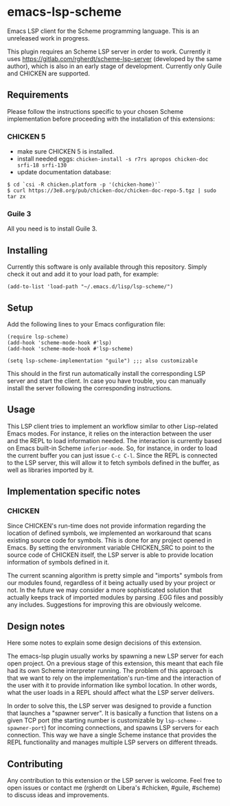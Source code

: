 # emacs-lsp-scheme

Emacs LSP client for the Scheme programming language. This is an unreleased
work in progress.

This plugin requires an Scheme LSP server in order to work. Currently it uses
https://gitlab.com/rgherdt/scheme-lsp-server (developed by the same author), which
is also in an early stage of development. Currently only Guile and CHICKEN are supported.

## Requirements

Please follow the instructions specific to your chosen Scheme implementation
before proceeding with the installation of this extensions:

### CHICKEN 5

- make sure CHICKEN 5 is installed.
- install needed eggs:
  `chicken-install -s r7rs apropos chicken-doc srfi-18 srfi-130`
- update documentation database:
```
$ cd `csi -R chicken.platform -p '(chicken-home)'`
$ curl https://3e8.org/pub/chicken-doc/chicken-doc-repo-5.tgz | sudo tar zx
```

### Guile 3

All you need is to install Guile 3.


## Installing

Currently this software is only available through this repository. Simply check it out 
and add it to your load path, for example:

`(add-to-list 'load-path "~/.emacs.d/lisp/lsp-scheme/")`


## Setup

Add the following lines to your Emacs configuration file:

```
(require lsp-scheme)
(add-hook 'scheme-mode-hook #'lsp)
(add-hook 'scheme-mode-hook #'lsp-scheme)

(setq lsp-scheme-implementation "guile") ;;; also customizable
```


This should in the first run automatically install the corresponding LSP server
and start the client. In case you have trouble, you can manually install the
server following the corresponding instructions.

## Usage

This LSP client tries to implement an workflow similar to other Lisp-related
Emacs modes. For instance, it relies on the interaction between the user and the
REPL to load information needed. The interaction is currently based on Emacs
built-in Scheme `inferior-mode`. So, for instance, in order to load the current
buffer you can just issue `C-c C-l`. Since the REPL is connected to the LSP
server, this will allow it to fetch symbols defined in the buffer, as well as
libraries imported by it.


## Implementation specific notes

### CHICKEN

Since CHICKEN's run-time does not provide information regarding the location of
defined symbols, we implemented an workaround that scans existing source code
for symbols. This is done for any project opened in Emacs. By setting
the environment variable CHICKEN_SRC to point to the source code of CHICKEN
itself, the LSP server is able to provide location information of symbols
defined in it.

The current scanning algorithm is pretty simple and "imports" symbols from
our modules found, regardless of it being actually used by your project
or not. In the future we may consider a more sophisticated solution that
actually keeps track of imported modules by parsing .EGG files and possibly any
includes. Suggestions for improving this are obviously welcome.

## Design notes

Here some notes to explain some design decisions of this extension.

The emacs-lsp plugin usually works by spawning a new LSP server for each
open project. On a previous stage of this extension, this meant that each file
had its own Scheme interpreter running. The problem of this approach is that
we want to rely on the implementation's run-time and the interaction of the user
with it to provide information like symbol location. In other words, what the
user loads in a REPL should affect what the LSP server delivers.

In order to solve this, the LSP server was designed to provide a function
that launches a "spawner server". It is basically a function that listens on
a given TCP port (the starting number is customizable by
`lsp-scheme--spawner-port`) for incoming connections, and spawns LSP servers for
each connection. This way we have a single Scheme instance that provides the
REPL functionality and manages multiple LSP servers on different threads.

## Contributing

Any contribution to this extension or the LSP server is welcome. Feel
free to open issues or contact me (rgherdt on Libera's #chicken, #guile,
#scheme) to discuss ideas and improvements.
